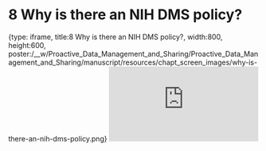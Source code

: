 # 8 Why is there an NIH DMS policy?
 
{type: iframe, title:8 Why is there an NIH DMS policy?, width:800, height:600, poster:/__w/Proactive_Data_Management_and_Sharing/Proactive_Data_Management_and_Sharing/manuscript/resources/chapt_screen_images/why-is-there-an-nih-dms-policy.png}
![](http://hutchdatascience.org/Proactive_Data_Management_and_Sharing/why-is-there-an-nih-dms-policy.html)
 

 
